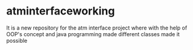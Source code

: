 # atminterfaceworking
It is a new repository for the atm interface project where with the help of OOP's concept and java programming made different classes made it possible
